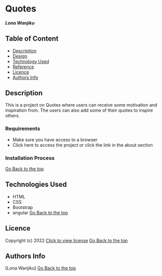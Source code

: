 # Quotes
##### Lona Wanjiku
## Table of Content
+ [Description](#Description)
+ [Design](#Design)
+ [Technology Used](#technologies-used)
+ [Reference](#reference)
+ [Licence](#licence)
+ [Authors Info](#author-Info)
## Description
<p>This is a project on Quotes where users can receive some motivation and inspiration from. The users can also add some of their quotes to inspire others.</p>

### Requirements
* Make sure you have access to a browser
* Click here to access the project or click the link in the about section 

### Installation Process
[Go Back to the top](#Quotes)
## Technologies Used
* HTML 
* CSS
* Bootstrap
* angular
[Go Back to the top](#Quotes)
## Licence
 Copyright (c) 2022 [Click to view license](LICENSE)
[Go Back to the top](#Quotes)
## Authors Info
[Lona Wanjiku]
[Go Back to the top](#Quotes)